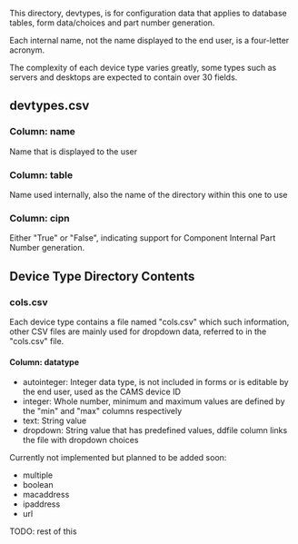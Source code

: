 This directory, devtypes, is for configuration data that applies to database tables, form data/choices and part number generation. 

Each internal name, not the name displayed to the end user, is a four-letter acronym.

The complexity of each device type varies greatly, some types such as servers and desktops are expected to contain over 30 fields.

## devtypes.csv

### Column: name
Name that is displayed to the user

### Column: table
Name used internally, also the name of the directory within this one to use

### Column: cipn
Either "True" or "False", indicating support for Component Internal Part Number generation.

## Device Type Directory Contents

### cols.csv
Each device type contains a file named "cols.csv" which such information, other CSV files are mainly used for dropdown data, referred to in the "cols.csv" file.

#### Column: datatype

- autointeger: Integer data type, is not included in forms or is editable by the end user, used as the CAMS device ID
- integer: Whole number, minimum and maximum values are defined by the "min" and "max" columns respectively
- text: String value
- dropdown: String value that has predefined values, ddfile column links the file with dropdown choices

Currently not implemented but planned to be added soon:

- multiple
- boolean
- macaddress
- ipaddress
- url

TODO: rest of this